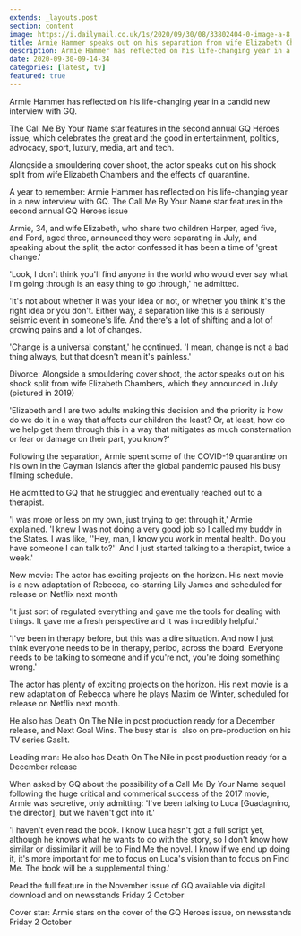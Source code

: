 ```yaml
---
extends: _layouts.post
section: content
image: https://i.dailymail.co.uk/1s/2020/09/30/08/33802404-0-image-a-8_1601452709561.jpg 
title: Armie Hammer speaks out on his separation from wife Elizabeth Chambers 
description: Armie Hammer has reflected on his life-changing year in a candid new interview with GQ. 
date: 2020-09-30-09-14-34 
categories: [latest, tv] 
featured: true 
--- 
```

Armie Hammer has reflected on his life-changing year in a candid new interview with GQ.

The Call Me By Your Name star features in the second annual GQ Heroes issue, which celebrates the great and the good in entertainment, politics, advocacy, sport, luxury, media, art and tech.

Alongside a smouldering cover shoot, the actor speaks out on his shock split from wife Elizabeth Chambers and the effects of quarantine.

A year to remember: Armie Hammer has reflected on his life-changing year in a new interview with GQ. The Call Me By Your Name star features in the second annual GQ Heroes issue

Armie, 34, and wife Elizabeth, who share two children Harper, aged five, and Ford, aged three, announced they were separating in July, and speaking about the split, the actor confessed it has been a time of 'great change.'

'Look, I don't think you'll find anyone in the world who would ever say what I'm going through is an easy thing to go through,' he admitted. 

'It's not about whether it was your idea or not, or whether you think it's the right idea or you don't. Either way, a separation like this is a seriously seismic event in someone's life. And there's a lot of shifting and a lot of growing pains and a lot of changes.'

'Change is a universal constant,' he continued. 'I mean, change is not a bad thing always, but that doesn't mean it's painless.'

Divorce: Alongside a smouldering cover shoot, the actor speaks out on his shock split from wife Elizabeth Chambers, which they announced in July (pictured in 2019)

'Elizabeth and I are two adults making this decision and the priority is how do we do it in a way that affects our children the least? Or, at least, how do we help get them through this in a way that mitigates as much consternation or fear or damage on their part, you know?' 

Following the separation, Armie spent some of the COVID-19 quarantine on his own in the Cayman Islands after the global pandemic paused his busy filming schedule.

He admitted to GQ that he struggled and eventually reached out to a therapist. 

'I was more or less on my own, just trying to get through it,' Armie explained. 'I knew I was not doing a very good job so I called my buddy in the States. I was like, ''Hey, man, I know you work in mental health. Do you have someone I can talk to?'' And I just started talking to a therapist, twice a week.'

New movie: The actor has exciting projects on the horizon. His next movie is a new adaptation of Rebecca, co-starring Lily James and scheduled for release on Netflix next month

'It just sort of regulated everything and gave me the tools for dealing with things. It gave me a fresh perspective and it was incredibly helpful.'

'I've been in therapy before, but this was a dire situation. And now I just think everyone needs to be in therapy, period, across the board. Everyone needs to be talking to someone and if you're not, you're doing something wrong.'  

The actor has plenty of exciting projects on the horizon. His next movie is a new adaptation of Rebecca where he plays Maxim de Winter, scheduled for release on Netflix next month.

He also has Death On The Nile in post production ready for a December release, and Next Goal Wins. The busy star is  also on pre-production on his TV series Gaslit.

Leading man: He also has Death On The Nile in post production ready for a December release

When asked by GQ about the possibility of a Call Me By Your Name sequel following the huge critical and commerical success of the 2017 movie, Armie was secretive, only admitting: 'I've been talking to Luca [Guadagnino, the director], but we haven't got into it.'

'I haven't even read the book. I know Luca hasn't got a full script yet, although he knows what he wants to do with the story, so I don't know how similar or dissimilar it will be to Find Me the novel. I know if we end up doing it, it's more important for me to focus on Luca's vision than to focus on Find Me. The book will be a supplemental thing.' 

Read the full feature in the November issue of GQ available via digital download and on newsstands Friday 2 October

Cover star: Armie stars on the cover of the GQ Heroes issue, on newsstands Friday 2 October

